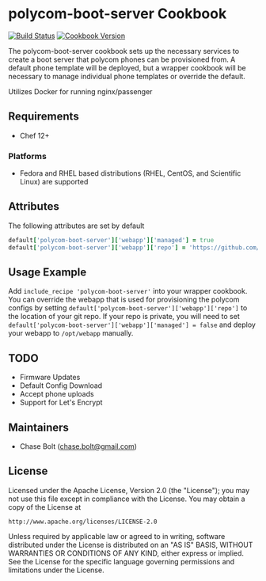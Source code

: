# polycom-boot-server Cookbook
[![Build Status](https://travis-ci.org/chasebolt/chef-polycom-boot-server.svg?branch=master)](http://travis-ci.org/chasebolt/chef-polycom-boot-server) [![Cookbook Version](https://img.shields.io/cookbook/v/polycom-boot-server.svg)](https://supermarket.chef.io/cookbooks/polycom-boot-server)

The polycom-boot-server cookbook sets up the necessary services to create a boot server
that polycom phones can be provisioned from. A default phone template will be deployed,
but a wrapper cookbook will be necessary to manage individual phone templates
or override the default.

Utilizes Docker for running nginx/passenger

## Requirements
- Chef 12+

### Platforms
- Fedora and RHEL based distributions (RHEL, CentOS, and Scientific Linux) are supported

## Attributes
The following attributes are set by default

```ruby
default['polycom-boot-server']['webapp']['managed'] = true
default['polycom-boot-server']['webapp']['repo'] = 'https://github.com/chasebolt/webapp-polycom-boot-server.git'

```

## Usage Example
Add `include_recipe 'polycom-boot-server'` into your wrapper cookbook. You can override
the webapp that is used for provisioning the polycom configs by setting
`default['polycom-boot-server']['webapp']['repo']` to the location of your git repo.
If your repo is private, you will need to set `default['polycom-boot-server']['webapp']['managed'] = false`
and deploy your webapp to `/opt/webapp` manually.

## TODO
- Firmware Updates
- Default Config Download
- Accept phone uploads
- Support for Let's Encrypt

## Maintainers
* Chase Bolt (<chase.bolt@gmail.com>)

## License
Licensed under the Apache License, Version 2.0 (the "License");
you may not use this file except in compliance with the License.
You may obtain a copy of the License at

    http://www.apache.org/licenses/LICENSE-2.0

Unless required by applicable law or agreed to in writing, software
distributed under the License is distributed on an "AS IS" BASIS,
WITHOUT WARRANTIES OR CONDITIONS OF ANY KIND, either express or implied.
See the License for the specific language governing permissions and
limitations under the License.

